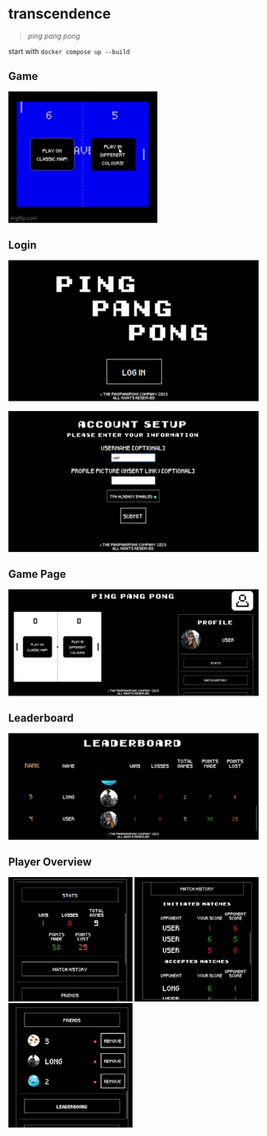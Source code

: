 # transcendence
> *ping pang pong*

start with ```docker compose up --build```

## Game
<img src="./showcase/play.gif" title="play" alt="play" width="300"/>

## Login
![img](./showcase/login_page.png)
<br> <br>
![img](./showcase/account_setup.png)

## Game Page
![img](./showcase/play_page.png)

## Leaderboard
![img](./showcase/leaderboard_page.png)

## Player Overview
<div>
  <img src="./showcase/stats.png" title="stats" alt="stats" width="250"/>
  <img src="./showcase/match_history.png" title="history" alt="history" width="250"/>   
  <img src="./showcase/friends.png" title="friends" alt="friends" width="250"/>    
</div> 
